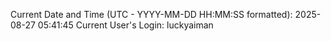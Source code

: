 Current Date and Time (UTC - YYYY-MM-DD HH:MM:SS formatted): 2025-08-27 05:41:45
Current User's Login: luckyaiman
